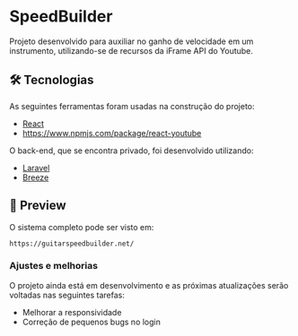 # SpeedBuilder
Projeto desenvolvido para auxiliar no ganho de velocidade em um instrumento, utilizando-se de recursos da iFrame API do Youtube.

## 🛠 Tecnologias

As seguintes ferramentas foram usadas na construção do projeto:
- [React](https://pt-br.reactjs.org/)
- https://www.npmjs.com/package/react-youtube

O back-end, que se encontra privado, foi desenvolvido utilizando:
- [Laravel](https://laravel.com/)
- [Breeze](https://github.com/laravel/breeze)

## 🚀 Preview

O sistema completo pode ser visto em: 
```
https://guitarspeedbuilder.net/
```
### Ajustes e melhorias

O projeto ainda está em desenvolvimento e as próximas atualizações serão voltadas nas seguintes tarefas:

- Melhorar a responsividade
- Correção de pequenos bugs no login
